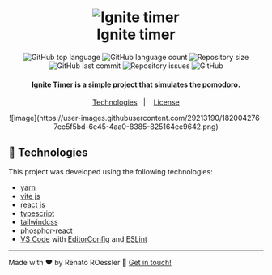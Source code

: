 <h1 align="center">
    <img alt="Ignite timer" src="./src/assets/favicon.png" />
    <br>
    Ignite timer
</h1>

<p align="center">
  <img alt="GitHub top language" src="https://img.shields.io/github/languages/top/lucianotavernard/ignite-timer.svg">

  <img alt="GitHub language count" src="https://img.shields.io/github/languages/count/lucianotavernard/ignite-timer.svg">

  <img alt="Repository size" src="https://img.shields.io/github/repo-size/lucianotavernard/ignite-timer.svg">

  <img alt="GitHub last commit" src="https://img.shields.io/github/last-commit/lucianotavernard/ignite-timer.svg">

  <img alt="Repository issues" src="https://img.shields.io/github/issues/lucianotavernard/ignite-timer.svg">

  <img alt="GitHub" src="https://img.shields.io/github/license/lucianotavernard/ignite-timer.svg">
</p>

<h4 align="center">
  Ignite Timer is a simple project that simulates the pomodoro.
</h4>

<p align="center">
  <a href="#rocket-technologies">Technologies</a>&nbsp;&nbsp;&nbsp;|&nbsp;&nbsp;&nbsp;
  <a href="#memo-license">License</a>
</p>

<p align="center">
  ![image](https://user-images.githubusercontent.com/29213190/182004276-7ee5f5bd-6e45-4aa0-8385-825164ee9642.png)
</p>

## :rocket: Technologies

This project was developed using the following technologies:

- [yarn](https://vitejs.dev/)
- [vite js](https://vitejs.dev/)
- [react js](https://reactjs.org/)
- [typescript][ts]
- [tailwindcss](https://tailwindcss.com/)
- [phosphor-react](https://phosphoricons.com/)
- [VS Code][vscode] with [EditorConfig][vceditconfig] and [ESLint][vceslint]


---

Made with ♥ by Renato ROessler :wave: [Get in touch!](https://www.linkedin.com/in/renato-roessler-9b0b786b/)

[ts]: https://www.typescriptlang.org
[vscode]: https://code.visualstudio.com/
[yarn]: https://yarnpkg.com/
[vceditconfig]: https://marketplace.visualstudio.com/items?itemName=EditorConfig.EditorConfig
[vceslint]: https://marketplace.visualstudio.com/items?itemName=dbaeumer.vscode-eslint
